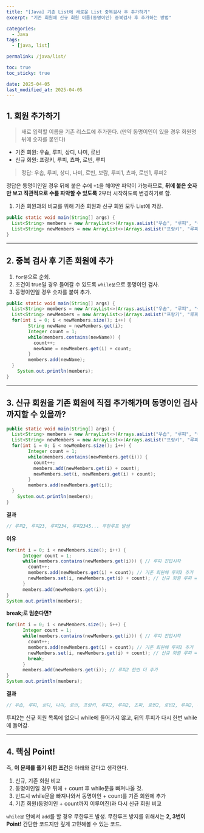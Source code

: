 ```yaml
---
title: "[Java] 기존 List에 새로운 List 중복검사 후 추가하기"
excerpt: "기존 회원에 신규 회원 이름(동명이인) 중복검사 후 추가하는 방법"

categories:
  - Java
tags:
  - [java, list]

permalink: /java/list/

toc: true
toc_sticky: true

date: 2025-04-05
last_modified_at: 2025-04-05
---
```


## 1. 회원 추가하기

>새로 입력할 이름을 기존 리스트에 추가한다. (만약 동명이인이 있을 경우 회원명 뒤에 숫자를 붙인다)

- 기존 회원: 우솝, 루피, 상디, 나미, 로빈
- 신규 회원: 프랑키, 루피, 쵸파, 로빈, 루피

>정답: 우솝, 루피, 상디, 나미, 로빈, 보람, 루피1, 쵸파, 로빈1, 루피2

정답은 동명이인일 경우 뒤에 붙은 수에 `+1`을 해야만 파악이 가능하므로, **뒤에 붙은 숫자만 보고 직관적으로 수를 파악할 수 있도록** 2부터 시작하도록 변경하기로 함.

1. 기존 회원과의 비교를 위해 기존 회원과 신규 회원 모두 List에 저장.

```java
public static void main(String[] args) {
  List<String> members = new ArrayList<>(Arrays.asList("우솝", "루피", "상디", "나미", "로빈"));
  List<String> newMembers = new ArrayList<>(Arrays.asList("프랑키", "루피", "쵸파", "로빈", "루피"));
}
```

<hr>

## 2. 중복 검사 후 기존 회원에 추가

1. `for문`으로 순회.
2. 조건이 true일 경우 들어갈 수 있도록 `while문`으로 동명이인 검사.
3. 동명이인일 경우 숫자를 붙여 추가.

```java
public static void main(String[] args) {
  List<String> members = new ArrayList<>(Arrays.asList("우솝", "루피", "상디", "나미", "로빈"));
  List<String> newMembers = new ArrayList<>(Arrays.asList("프랑키", "루피", "쵸파", "로빈", "루피"));
  for(int i = 0; i < newMembers.size(); i++) {
        String newName = newMembers.get(i);
        Integer count = 1;
        while(members.contains(newName)) {
          count++;
          newName = newMembers.get(i) + count;
        }
        members.add(newName);
  }
	System.out.println(members);
}
```

<hr>

## 3. 신규 회원을 기존 회원에 직접 추가해가며 동명이인 검사까지할 수 있을까?

```java
public static void main(String[] args) {
  List<String> members = new ArrayList<>(Arrays.asList("우솝", "루피", "상디", "나미", "로빈"));
  List<String> newMembers = new ArrayList<>(Arrays.asList("프랑키", "루피", "쵸파", "로빈", "루피"));
  for(int i = 0; i < newMembers.size(); i++) {
        Integer count = 1;
        while(members.contains(newMembers.get(i))) {
          count++;
          members.add(newMembers.get(i) + count);
          newMembers.set(i, newMembers.get(i) + count);
        }
        members.add(newMembers.get(i));
  }
	System.out.println(members);
}
```

**결과**

```java
// 루피2, 루피23, 루피234, 루피2345... 무한루프 발생
```

**이유**

```java
for(int i = 0; i < newMembers.size(); i++) {
      Integer count = 1;
      while(members.contains(newMembers.get(i))) { // 루피 진입시작
        count++;
        members.add(newMembers.get(i) + count); // 기존 회원에 루피2 추가
        newMembers.set(i, newMembers.get(i) + count); // 신규 회원 루피 = 루피2 대입 -> 다시 while문 true -> 무한루프 발생
      }
      members.add(newMembers.get(i));
}
System.out.println(members);
```

**break;로 멈춘다면?**

```java
for(int i = 0; i < newMembers.size(); i++) {
      Integer count = 1;
      while(members.contains(newMembers.get(i))) { // 루피 진입시작
        count++;
        members.add(newMembers.get(i) + count); // 기존 회원에 루피2 추가
        newMembers.set(i, newMembers.get(i) + count); // 신규 회원 루피 = 루피2 대입 -> 다시 while문 true -> 무한루프 발생
        break;
      }
      members.add(newMembers.get(i)); // 루피2 한번 더 추가
}
System.out.println(members);
```

**결과**
```java
// 우솝, 루피, 상디, 나미, 로빈, 프랑키, 루피2, 루피2, 쵸파, 로빈2, 로빈2, 루피2, 루피2
```

루피2는 신규 회원 목록에 없으니 while에 들어가지 않고, 뒤의 루피가 다시 한번 while에 들어감.

<hr>

## 4. 핵심 Point!

즉, **이 문제를 풀기 위한 조건**은 아래와 같다고 생각한다.

1. 신규, 기존 회원 비교
2. 동명이인일 경우 뒤에 + count 후 while문을 빠져나올 것.
3. 반드시 while문을 빠져나와서 동명이인 + count를 기존 회원에 추가
4. 기존 회원(동명이인 + count까지 이루어진)과 다시 신규 회원 비교

`while문` 안에서 `add`를 할 경우 무한루프 발생. 무한루프 방지를 위해서는 **2, 3번이 Point!** 간단한 코드지만 깊게 고민해볼 수 있는 코드.